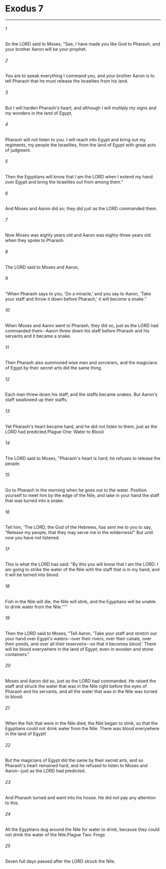 # Exodus 7
***



###### 1 
So the LORD said to Moses, "See, I have made you like God to Pharaoh, and your brother Aaron will be your prophet. 

###### 2 
You are to speak everything I command you, and your brother Aaron is to tell Pharaoh that he must release the Israelites from his land. 

###### 3 
But I will harden Pharaoh's heart, and although I will multiply my signs and my wonders in the land of Egypt, 

###### 4 
Pharaoh will not listen to you. I will reach into Egypt and bring out my regiments, my people the Israelites, from the land of Egypt with great acts of judgment. 

###### 5 
Then the Egyptians will know that I am the LORD when I extend my hand over Egypt and bring the Israelites out from among them." 

###### 6 
And Moses and Aaron did so; they did just as the LORD commanded them. 

###### 7 
Now Moses was eighty years old and Aaron was eighty-three years old when they spoke to Pharaoh. 

###### 8 
The LORD said to Moses and Aaron, 

###### 9 
"When Pharaoh says to you, 'Do a miracle,' and you say to Aaron, 'Take your staff and throw it down before Pharaoh,' it will become a snake." 

###### 10 
When Moses and Aaron went to Pharaoh, they did so, just as the LORD had commanded them--Aaron threw down his staff before Pharaoh and his servants and it became a snake. 

###### 11 
Then Pharaoh also summoned wise men and sorcerers, and the magicians of Egypt by their secret arts did the same thing. 

###### 12 
Each man threw down his staff, and the staffs became snakes. But Aaron's staff swallowed up their staffs. 

###### 13 
Yet Pharaoh's heart became hard, and he did not listen to them, just as the LORD had predicted.Plague One: Water to Blood 

###### 14 
The LORD said to Moses, "Pharaoh's heart is hard; he refuses to release the people. 

###### 15 
Go to Pharaoh in the morning when he goes out to the water. Position yourself to meet him by the edge of the Nile, and take in your hand the staff that was turned into a snake. 

###### 16 
Tell him, 'The LORD, the God of the Hebrews, has sent me to you to say, "Release my people, that they may serve me in the wilderness!" But until now you have not listened. 

###### 17 
This is what the LORD has said: "By this you will know that I am the LORD: I am going to strike the water of the Nile with the staff that is in my hand, and it will be turned into blood. 

###### 18 
Fish in the Nile will die, the Nile will stink, and the Egyptians will be unable to drink water from the Nile."'" 

###### 19 
Then the LORD said to Moses, "Tell Aaron, 'Take your staff and stretch out your hand over Egypt's waters--over their rivers, over their canals, over their ponds, and over all their reservoirs--so that it becomes blood.' There will be blood everywhere in the land of Egypt, even in wooden and stone containers." 

###### 20 
Moses and Aaron did so, just as the LORD had commanded. He raised the staff and struck the water that was in the Nile right before the eyes of Pharaoh and his servants, and all the water that was in the Nile was turned to blood. 

###### 21 
When the fish that were in the Nile died, the Nile began to stink, so that the Egyptians could not drink water from the Nile. There was blood everywhere in the land of Egypt! 

###### 22 
But the magicians of Egypt did the same by their secret arts, and so Pharaoh's heart remained hard, and he refused to listen to Moses and Aaron--just as the LORD had predicted. 

###### 23 
And Pharaoh turned and went into his house. He did not pay any attention to this. 

###### 24 
All the Egyptians dug around the Nile for water to drink, because they could not drink the water of the Nile.Plague Two: Frogs 

###### 25 
Seven full days passed after the LORD struck the Nile.
